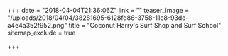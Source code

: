 +++
date = "2018-04-04T21:36:06Z"
link = ""
teaser_image = "/uploads/2018/04/04/38281695-6128fd86-3758-11e8-93dc-a4e4a352f952.png"
title = "Coconut Harry's Surf Shop and Surf School"
sitemap_exclude = true

+++
